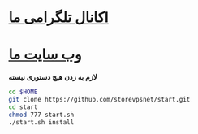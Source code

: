 # [کانال تلگرامی ماl](https://telegram.me/storevps)
# [وب سایت ما](https://storevps.net/)

<b> لازم به زدن هیچ دستوری نیسته </b>

```sh
cd $HOME
git clone https://github.com/storevpsnet/start.git
cd start
chmod 777 start.sh
./start.sh install
```
